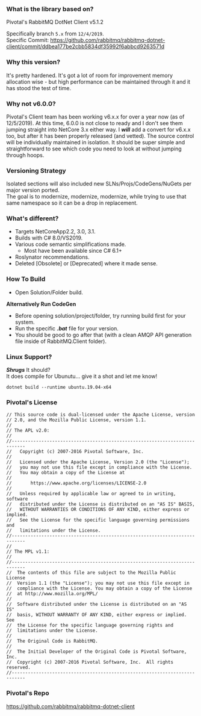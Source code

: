 ### What is the library based on?  
Pivotal's RabbitMQ DotNet Client v5.1.2

Specifically branch `5.x` from `12/4/2019`.  
Specific Commit: https://github.com/rabbitmq/rabbitmq-dotnet-client/commit/ddbea177be2cbb5834df35992f6abbcd9263571d

### Why this version?
It's pretty hardened. It's got a lot of room for improvement memory allocation wise - but high performance can be maintained through it and it has stood the test of time.  

### Why not v6.0.0?  
 Pivotal's Client team has been working v6.x.x for over a year now (as of 12/5/2019). At this time, 6.0.0 is not close to ready and I don't see them jumping straight into NetCore 3.x either way. I ***will*** add a convert for v6.x.x too, but after it has been properly released (and vetted). The source control will be individually maintained in isolation. It should be super simple and straightforward to see which code you need to look at without jumping through hoops.  

### Versioning Strategy  
Isolated sections will also included new SLNs/Projs/CodeGens/NuGets per major version ported.    
The goal is to modernize, modernize, modernize, while trying to use that same namespace so it can be a drop in replacement.   

### What's different?  
 * Targets NetCoreApp2.2, 3.0, 3.1.  
 * Builds with C# 8.0/VS2019.  
 * Various code semantic simplifications made.  
   * Most have been available since C# 6.1+   
 * Roslynator recommendations.  
 * Deleted [Obsolete] or [Deprecated] where it made sense.  

### How To Build  
 * Open Solution/Folder build.
 
**Alternatively Run CodeGen**  
 * Before opening solution/project/folder, try running build first for your system.  
 * Run the specific ***.bat*** file for your version.  
 * You should be good to go after that (with a clean AMQP API generation file inside of RabbitMQ.Client folder).  
 
### Linux Support?
 ***Shrugs*** It should?  
 It does compile for Ubunutu... give it a shot and let me know!  
 
`dotnet build --runtime ubuntu.19.04-x64`
 
### Pivotal's License
 
```
// This source code is dual-licensed under the Apache License, version
// 2.0, and the Mozilla Public License, version 1.1.
//
// The APL v2.0:
//
//---------------------------------------------------------------------------
//   Copyright (c) 2007-2016 Pivotal Software, Inc.
//
//   Licensed under the Apache License, Version 2.0 (the "License");
//   you may not use this file except in compliance with the License.
//   You may obtain a copy of the License at
//
//       https://www.apache.org/licenses/LICENSE-2.0
//
//   Unless required by applicable law or agreed to in writing, software
//   distributed under the License is distributed on an "AS IS" BASIS,
//   WITHOUT WARRANTIES OR CONDITIONS OF ANY KIND, either express or implied.
//   See the License for the specific language governing permissions and
//   limitations under the License.
//---------------------------------------------------------------------------
//
// The MPL v1.1:
//
//---------------------------------------------------------------------------
//  The contents of this file are subject to the Mozilla Public License
//  Version 1.1 (the "License"); you may not use this file except in
//  compliance with the License. You may obtain a copy of the License
//  at http://www.mozilla.org/MPL/
//
//  Software distributed under the License is distributed on an "AS IS"
//  basis, WITHOUT WARRANTY OF ANY KIND, either express or implied. See
//  the License for the specific language governing rights and
//  limitations under the License.
//
//  The Original Code is RabbitMQ.
//
//  The Initial Developer of the Original Code is Pivotal Software, Inc.
//  Copyright (c) 2007-2016 Pivotal Software, Inc.  All rights reserved.
//---------------------------------------------------------------------------
```

### Pivotal's Repo

https://github.com/rabbitmq/rabbitmq-dotnet-client  
